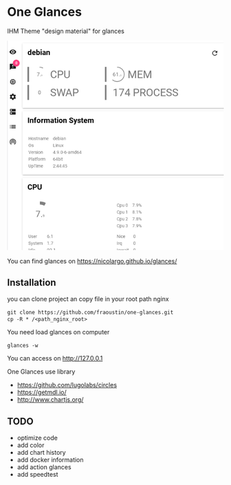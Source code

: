 # One Glances

IHM Theme "design material" for glances

![mobile](images/mobileview.png "Example of One glances view web")

You can find glances on https://nicolargo.github.io/glances/

## Installation

you can clone project an copy file in your root path nginx

    git clone https://github.com/fraoustin/one-glances.git
    cp -R * /<path_nginx_root>

You need load glances on computer

    glances -w

You can access on http://127.0.0.1

One Glances use library

- https://github.com/lugolabs/circles
- https://getmdl.io/
- http://www.chartjs.org/

## TODO

- optimize code
- add color
- add chart history
- add docker information
- add action glances
- add speedtest
